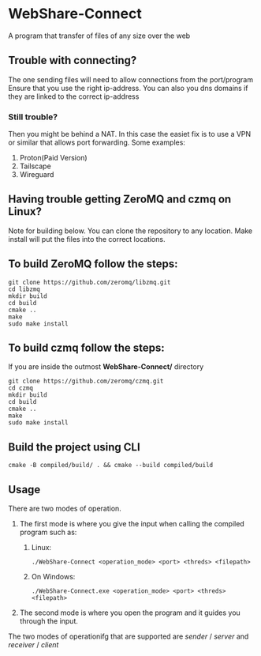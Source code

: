 # WebShare-Connect
A program that transfer of files of any size over the web

## Trouble with connecting?
The one sending files will need to allow connections from the port/program
Ensure that you use the right ip-address. You can also you dns domains if they are linked to the correct ip-address
### Still trouble?
Then you might be behind a NAT. In this case the easiet fix is to use a VPN or similar that allows port forwarding. Some examples:
1. Proton(Paid Version)
2. Tailscape
3. Wireguard

## Having trouble getting ZeroMQ and czmq on Linux?
Note for building below.
You can clone the repository to any location. 
Make install will put the files into the correct locations.
## To build ZeroMQ follow the steps:
```
git clone https://github.com/zeromq/libzmq.git
cd libzmq
mkdir build
cd build
cmake ..
make
sudo make install
```
## To build czmq follow the steps:
If you are inside the outmost **WebShare-Connect/** directory
```
git clone https://github.com/zeromq/czmq.git
cd czmq
mkdir build
cd build
cmake ..
make
sudo make install
```
## Build the project using CLI
```
cmake -B compiled/build/ . && cmake --build compiled/build
```

## Usage
There are two modes of operation.
1. The first mode is where you give the input when calling the compiled program such as:
    1. Linux:
        ```
        ./WebShare-Connect <operation_mode> <port> <threds> <filepath>
        ```
    2. On Windows:
        ```
        ./WebShare-Connect.exe <operation_mode> <port> <threds> <filepath>
        ```

2. The second mode is where you open the program and it guides you through the input.

The two modes of operationifg that are supported are <em>sender</em> / <em>server</em> and <em>receiver</em> / <em>client</em>